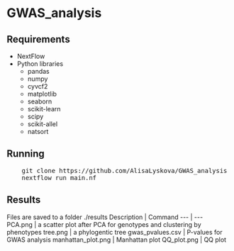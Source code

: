 # GWAS_analysis

## Requirements
- NextFlow
- Python libraries
    - pandas
    - numpy
    - cyvcf2
    - matplotlib
    - seaborn
    - scikit-learn
    - scipy
    - scikit-allel
    - natsort
 
## Running
<pre>
    git clone https://github.com/AlisaLyskova/GWAS_analysis
    nextflow run main.nf
</pre>
    
## Results
Files are saved to a folder ./results
Description | Command
--- | ---
PCA.png | a scatter plot after PCA for genotypes and clustering by phenotypes 
tree.png | a phylogentic tree
gwas_pvalues.csv | P-values for GWAS analysis
manhattan_plot.png | Manhattan plot
QQ_plot.png | QQ plot
